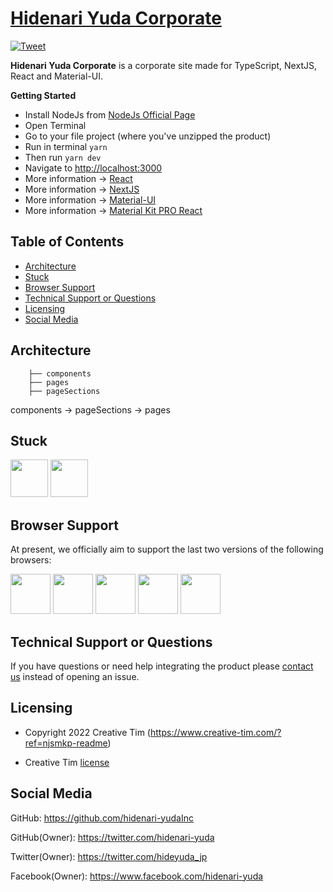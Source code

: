 # [Hidenari Yuda Corporate](https://hidenari-yuda.jp)

 [![Tweet](https://img.shields.io/twitter/url/http/shields.io.svg?style=social&logo=twitter)](https://twitter.com/share?url=https%3A%2F%2Fdemos.creative-tim.com%2Fnextjs-material-kit-pro%2Fpresentation&text=NextJS%20Material%20Kit%20PRO&via=Creative%20Tim&hashtags=nextjs%20%23hidenari-yudaInc%20%23material-ui%20%23react%20%23reactjs%20%23materialdesign)

**Hidenari Yuda Corporate** is a corporate site made for TypeScript, NextJS, React and Material-UI.

**Getting Started**

- Install NodeJs from [NodeJs Official Page](https://nodejs.org/en/?ref=hidenari-yudaInc)
- Open Terminal
- Go to your file project (where you've unzipped the product)
- Run in terminal `yarn`
- Then run `yarn dev`
- Navigate to [http://localhost:3000](http://localhost:3000)
- More information → [React](https://reactjs.org/docs/installation.html?ref=hidenari-yudaInc)
- More information → [NextJS](https://nextjs.org?ref=hidenari-yudaInc)
- More information → [Material-UI](https://material-ui.com/?ref=hidenari-yudaInc)
- More information → [Material Kit PRO React](https://www.creative-tim.com/product/nextjs-material-kit-pro?ref=njsmkp-readme)


## Table of Contents

- [Architecture](#architecture)
- [Stuck](#stuck)
- [Browser Support](#browser-support)
- [Technical Support or Questions](#technical-support-or-questions)
- [Licensing](#licensing)
- [Social Media](#social-media)

## Architecture

```
    ├── components 
    ├── pages
    ├── pageSections
```

components -> pageSections -> pages

## Stuck
[<img src="https://raw.githubusercontent.com/creativetimofficial/public-assets/master/logos/react-logo.png" width="60" height="60" />](https://www.creative-tim.com/product/material-dashboard-pro-react?ref=readme-mdpr)
[<img src="https://raw.githubusercontent.com/creativetimofficial/public-assets/master/logos/typescript.png" width="60" height="60" />](https://www.creative-tim.com/product/material-dashboard-2-pro-react-ts?ref=readme-mdpr)

## Browser Support

At present, we officially aim to support the last two versions of the following browsers:

<img src="https://s3.amazonaws.com/creativetim_bucket/github/browser/chrome.png" width="64" height="64"> <img src="https://s3.amazonaws.com/creativetim_bucket/github/browser/firefox.png" width="64" height="64"> <img src="https://s3.amazonaws.com/creativetim_bucket/github/browser/edge.png" width="64" height="64"> <img src="https://s3.amazonaws.com/creativetim_bucket/github/browser/safari.png" width="64" height="64"> <img src="https://s3.amazonaws.com/creativetim_bucket/github/browser/opera.png" width="64" height="64">

## Technical Support or Questions

If you have questions or need help integrating the product please [contact us](https://hidenari-yuda.jp/contact) instead of opening an issue.

## Licensing

- Copyright 2022 Creative Tim (https://www.creative-tim.com/?ref=njsmkp-readme)

- Creative Tim [license](https://www.creative-tim.com/license?ref=njsmkp-readme)

## Social Media

GitHub: <https://github.com/hidenari-yudaInc>

GitHub(Owner): <https://twitter.com/hidenari-yuda>

Twitter(Owner): <https://twitter.com/hideyuda_jp>

Facebook(Owner): <https://www.facebook.com/hidenari-yuda>